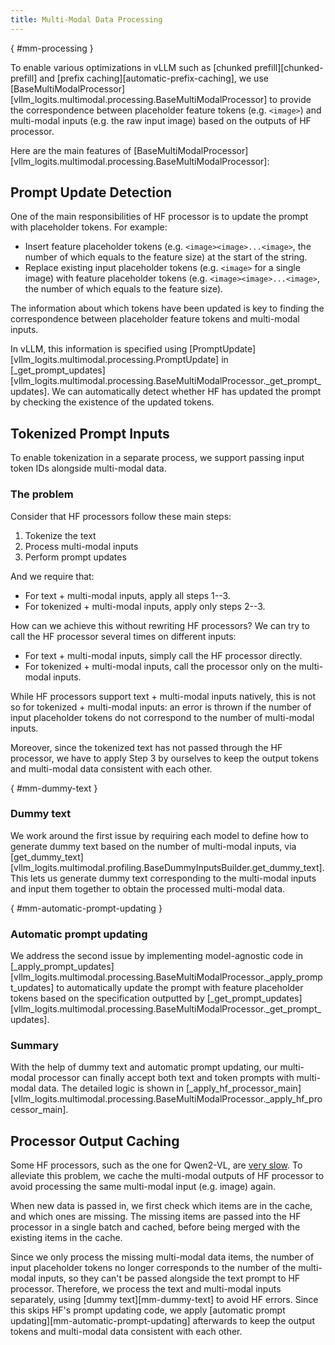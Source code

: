 ```yaml
---
title: Multi-Modal Data Processing
---
```

[](){ #mm-processing }

To enable various optimizations in vLLM such as [chunked prefill][chunked-prefill] and [prefix caching][automatic-prefix-caching], we use [BaseMultiModalProcessor][vllm_logits.multimodal.processing.BaseMultiModalProcessor] to provide the correspondence between placeholder feature tokens (e.g. `<image>`) and multi-modal inputs (e.g. the raw input image) based on the outputs of HF processor.

Here are the main features of [BaseMultiModalProcessor][vllm_logits.multimodal.processing.BaseMultiModalProcessor]:

## Prompt Update Detection

One of the main responsibilities of HF processor is to update the prompt with placeholder tokens. For example:

- Insert feature placeholder tokens (e.g. `<image><image>...<image>`, the number of which equals to the feature size) at the start of the string.
- Replace existing input placeholder tokens (e.g. `<image>` for a single image) with feature placeholder tokens (e.g. `<image><image>...<image>`, the number of which equals to the feature size).

The information about which tokens have been updated is key to finding the correspondence between placeholder feature tokens and multi-modal inputs.

In vLLM, this information is specified using [PromptUpdate][vllm_logits.multimodal.processing.PromptUpdate] in [_get_prompt_updates][vllm_logits.multimodal.processing.BaseMultiModalProcessor._get_prompt_updates]. We can automatically detect whether HF has updated the prompt by checking the existence of the updated tokens.

## Tokenized Prompt Inputs

To enable tokenization in a separate process, we support passing input token IDs alongside multi-modal data.

### The problem

Consider that HF processors follow these main steps:

1. Tokenize the text
2. Process multi-modal inputs
3. Perform prompt updates

And we require that:

- For text + multi-modal inputs, apply all steps 1--3.
- For tokenized + multi-modal inputs, apply only steps 2--3.

How can we achieve this without rewriting HF processors? We can try to call the HF processor several times on different inputs:

- For text + multi-modal inputs, simply call the HF processor directly.
- For tokenized + multi-modal inputs, call the processor only on the multi-modal inputs.

While HF processors support text + multi-modal inputs natively, this is not so for tokenized + multi-modal inputs: an error is thrown if the number of input placeholder tokens do not correspond to the number of multi-modal inputs.

Moreover, since the tokenized text has not passed through the HF processor, we have to apply Step 3 by ourselves to keep the output tokens and multi-modal data consistent with each other.

[](){ #mm-dummy-text }

### Dummy text

We work around the first issue by requiring each model to define how to generate dummy text based on the number of multi-modal inputs, via [get_dummy_text][vllm_logits.multimodal.profiling.BaseDummyInputsBuilder.get_dummy_text]. This lets us generate dummy text corresponding to the multi-modal inputs and input them together to obtain the processed multi-modal data.

[](){ #mm-automatic-prompt-updating }

### Automatic prompt updating

We address the second issue by implementing model-agnostic code in
[_apply_prompt_updates][vllm_logits.multimodal.processing.BaseMultiModalProcessor._apply_prompt_updates] to automatically update the prompt with feature placeholder tokens based on the specification outputted by [_get_prompt_updates][vllm_logits.multimodal.processing.BaseMultiModalProcessor._get_prompt_updates].

### Summary

With the help of dummy text and automatic prompt updating, our multi-modal processor can finally accept both text and token prompts with multi-modal data. The detailed logic is shown in [_apply_hf_processor_main][vllm_logits.multimodal.processing.BaseMultiModalProcessor._apply_hf_processor_main].

## Processor Output Caching

Some HF processors, such as the one for Qwen2-VL, are [very slow](gh-issue:9238). To alleviate this problem, we cache the multi-modal outputs of HF processor to avoid processing the same multi-modal input (e.g. image) again.

When new data is passed in, we first check which items are in the cache, and which ones are missing. The missing items are passed into the HF processor in a single batch and cached, before being merged with the existing items in the cache.

Since we only process the missing multi-modal data items, the number of input placeholder tokens no longer corresponds to the number of the multi-modal inputs, so they can't be passed alongside the text prompt to HF processor. Therefore, we process the text and multi-modal inputs separately, using [dummy text][mm-dummy-text] to avoid HF errors. Since this skips HF's prompt updating code, we apply [automatic prompt updating][mm-automatic-prompt-updating] afterwards to keep the output tokens and multi-modal data consistent with each other.
